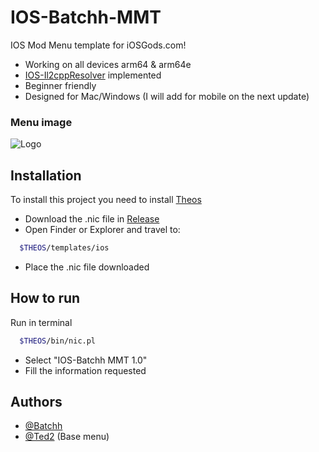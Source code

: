 
# IOS-Batchh-MMT

IOS Mod Menu template for iOSGods.com! 
- Working on all devices arm64 & arm64e
- [IOS-Il2cppResolver](https://github.com/Batchhh/IOS-Il2cppResolver) implemented
- Beginner friendly 
- Designed for Mac/Windows (I will add for mobile on the next update)


### Menu image

![Logo](https://i.imgur.com/NviXjUR.jpeg)


## Installation

To install this project you need to install [Theos](https://theos.dev/docs/installation)

-  Download the .nic file in [Release](https://github.com/Batchhh/IOS-Batchh-MMT/releases/tag/Releases)
- Open Finder or Explorer and travel to:
```bash
  $THEOS/templates/ios
```
- Place the .nic file downloaded


## How to run

Run in terminal
```bash
  $THEOS/bin/nic.pl
```
- Select "IOS-Batchh MMT 1.0"
- Fill the information requested
    
## Authors

- [@Batchh](https://www.github.com/Batchhh)
- [@Ted2](https://www.github.com/joeyjurjens) (Base menu)

